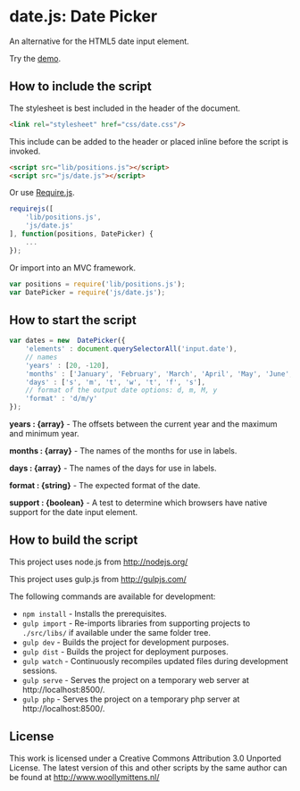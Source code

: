 # date.js: Date Picker

An alternative for the HTML5 date input element.

Try the <a href="http://www.woollymittens.nl/default.php?url=useful-date">demo</a>.

## How to include the script

The stylesheet is best included in the header of the document.

```html
<link rel="stylesheet" href="css/date.css"/>
```

This include can be added to the header or placed inline before the script is invoked.

```html
<script src="lib/positions.js"></script>
<script src="js/date.js"></script>
```

Or use [Require.js](https://requirejs.org/).

```js
requirejs([
	'lib/positions.js',
	'js/date.js'
], function(positions, DatePicker) {
	...
});
```

Or import into an MVC framework.

```js
var positions = require('lib/positions.js');
var DatePicker = require('js/date.js');
```

## How to start the script

```javascript
var dates = new  DatePicker({
	'elements' : document.querySelectorAll('input.date'),
	// names
	'years' : [20, -120],
	'months' : ['January', 'February', 'March', 'April', 'May', 'June', 'July', 'August', 'September', 'October', 'November', 'December'],
	'days' : ['s', 'm', 't', 'w', 't', 'f', 's'],
	// format of the output date options: d, m, M, y
	'format' : 'd/m/y'
});
```

**years : {array}** - The offsets between the current year and the maximum and minimum year.

**months : {array}** - The names of the months for use in labels.

**days : {array}** - The names of the days for use in labels.

**format : {string}** - The expected format of the date.

**support : {boolean}** - A test to determine which browsers have native support for the date input element.

## How to build the script

This project uses node.js from http://nodejs.org/

This project uses gulp.js from http://gulpjs.com/

The following commands are available for development:
+ `npm install` - Installs the prerequisites.
+ `gulp import` - Re-imports libraries from supporting projects to `./src/libs/` if available under the same folder tree.
+ `gulp dev` - Builds the project for development purposes.
+ `gulp dist` - Builds the project for deployment purposes.
+ `gulp watch` - Continuously recompiles updated files during development sessions.
+ `gulp serve` - Serves the project on a temporary web server at http://localhost:8500/.
+ `gulp php` - Serves the project on a temporary php server at http://localhost:8500/.

## License

This work is licensed under a Creative Commons Attribution 3.0 Unported License. The latest version of this and other scripts by the same author can be found at http://www.woollymittens.nl/
